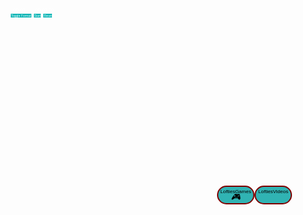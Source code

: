 <!DOCTYPE html>
<html>
<head>
  <style>
    header {
      position: relative;
      background-image: url("https://images.unsplash.com/photo-1534447677768-be436bb09401?ixlib=rb-1.2.1&auto=format&fit=750&q=80");
      background-size: cover;
      background-position: center;
      padding: 100px;
    }
    .clock {
      position: absolute;
      top: 10px;
      left: 14px;
      font-size: 7px;
      cursor: pointer;
      color: white;
    }
    .timer {
      position: absolute;
      top: 10px;
      left: 49px;
      font-size: 7px;
      color: white;
    }
    .button-container {
      position: absolute;
      top: 10.5px;
      left: 10px;
    }
    .button {
      display: inline-block;
      padding: 0px 0.5px;
      font-size: 5px;
      cursor: pointer;
      background-color: #00b3b3;
      color: #ffffff;
      border: none;
      border-radius: 0px;
      margin-right: 0px;
      margin-bottom: 0px;
    }
    .button:hover {
      background-color: #00b3b3;
      animation: pulse 1s infinite;
    }
    @keyframes pulse {
      0% { transform: scale(1); }
      50% { transform: scale(1.1); }
      100% { transform: scale(1); }
    }.container {
  display: flex;
  justify-content: flex-start;
  align-items: center;
  margin-top: 100px;
  position: relative;
  top: 95px; /* Adjust the top value as needed */
  left: 240px; /* Adjust the left value as needed */
}.nav-item {
  background-color: #30b3b3;
  position: relative;
  width: 60px;
  height: 30px;
  color: black;
  text-align: center;
  font-size: 8px;
  font-family: Arial, sans-serif;
  cursor: pointer;
  transition: transform 0.5s, background-color 0.5s;
  overflow: hidden;
  border: 2px solid #800000;
  border-radius: 90px;
  box-sizing: border-box;
  margin-right: 0;
}.nav-item:hover:before {
      border-right: 40px solid #00b3b3;
      opacity: 1;
      transform: translate(-50%, -50%) rotate(45deg) scale(1.2);
    }
    .nav-item.clicked {
      transform: rotateX(360deg) rotateY(360deg) rotateZ(360deg);
    }
    .nav-item:after {
      content: "";
      position: absolute;
      top: 10px;
      left: 10px;
      width: calc(100% - 4px);
      height: calc(100% - 4px);
      opacity: 0;
      border: 2px solid #00b3b3;
      transition: opacity 1.5s;
      pointer-events: none;
      mix-blend-mode: overlay;
    }
    .nav-item span.number {
      z-index: 3;
      color: black;
    }.nav-item .text {
  position: relative;
  top: 3px; /* Adjust the top value to move the text up or down */
}
     .nav-item i {
  font-size: 14px;
  position: absolute;
  top: 70%;
  left: 50%;
  transform: translate(-50%, -50%);
}
    @media only screen and (max-width: 600px) {
      }
  </style>
</head>

  <header>
    <div id="clock" class="clock">00:00</div>
    <div id="timer" class="timer">00:00:00</div>
    <div class="button-container">
      <button id="format-toggle" class="button">Toggle Format</button>
      <button id="timer-start" class="button">Start</button>
      <button id="timer-reset" class="button">Reset</button>
    </div>
<div class="container">
    <div class="nav-item" onclick="handleClick(event)">
  <i class="icon game-icon">&#x1F3AE;</i>
  <span class="text">LoftiesGames</span>
</div>
<div class="nav-item" onclick="handleClick(event)">
  <i class="icon video-icon">&#x1F3A5;</i>
  <span class="text">LoftiesVideos</span>
</div>
  </div>
  </header>
  <body>
  <script>
function getRandomColor() {
  var letters = "0123456789ABCDEF";
  var color = "#";
  for (var i = 0; i < 6; i++) {
    color += letters[Math.floor(Math.random() * 16)];
  }
  return color;
}
var buttons = document.getElementsByClassName("button");
for (var i = 0; i < buttons.length; i++) {
  buttons[i].addEventListener("mouseover", function() {
    this.style.backgroundColor = getRandomColor();
  });
  buttons[i].addEventListener("mouseout", function() {
    this.style.backgroundColor = "#800000";
  });
}
var clock = document.getElementById("clock");
var timer = document.getElementById("timer");
var formatToggle = document.getElementById("format-toggle");
var timerStart = document.getElementById("timer-start");
var timerReset = document.getElementById("timer-reset");
formatToggle.addEventListener("click", function() {
  clock.classList.toggle("timer");
  timer.classList.toggle("clock");
});
timerStart.addEventListener("click", function() {
  });
timerReset.addEventListener("click", function() {
 });
function updateClock() {
  const clockElement = document.getElementById("clock");
  const date = new Date();
  let hours = date.getHours();
  let minutes = date.getMinutes();
  let ampm = "";
  if (is24HourFormat()) {
    hours = padZero(hours);
  } else {
    hours = convertTo12Hour(hours);
    ampm = hours >= 12 ? "PM" : "AM";
  }
  minutes = padZero(minutes);
  const time = `${hours}:${minutes} ${ampm}`;
  clockElement.textContent = time;
  clockElement.className = "clock";
}
function is24HourFormat() {
  return localStorage.getItem("format") === "24";
}
function toggleFormat() {
  const formatToggle = document.getElementById("format-toggle");
  formatToggle.addEventListener("click", function() {
    const currentFormat = localStorage.getItem("format");
    const newFormat = currentFormat === "24" ? "12" : "24";
    localStorage.setItem("format", newFormat);
    updateClock();
  });
}
function padZero(value) {
  return value.toString().padStart(2, "0");
}
function convertTo12Hour(hours) {
  return hours > 12 ? hours - 12 : hours;
}
let timerInterval;
let timerSeconds = 0;
function startTimer() {
  const timerElement = document.getElementById("timer");
  const timerStartButton = document.getElementById("timer-start");
  const timerResetButton = document.getElementById("timer-reset");
  timerStartButton.addEventListener("click", function() {
    if (timerInterval) {
      clearInterval(timerInterval);
      timerInterval = null;
      timerStartButton.textContent = "Start";
    } else {
      timerInterval = setInterval(function() {
        timerSeconds++;
        const hours = Math.floor(timerSeconds / 3600);
        const minutes = Math.floor((timerSeconds % 3600) / 60);
        const seconds = timerSeconds % 60;
        const time = `${padZero(hours)}:${padZero(minutes)}:${padZero(seconds)}`;
        timerElement.textContent = time;
      }, 1000);
      timerStartButton.textContent = "Pause";
    }
  });
  timerResetButton.addEventListener("click", function() {
    clearInterval(timerInterval);
    timerInterval = null;
    timerSeconds = 0;
    timerElement.textContent = "00:00:00";
    timerStartButton.textContent = "Start";
  });
}
function initializeClock() {
    localStorage.removeItem('format');
  updateClock();
  toggleFormat();
  startTimer();
}
initializeClock();
 var clickCount = 0;
function handleClick(event) {
      event.stopPropagation();
      clickCount++;
      var navItem = event.target.closest('.nav-item');
      var number = document.createElement('span');
      switch (clickCount) {
        case 1: number.textContent = 'Games'; break;
        case 2: number.textContent = 'Are'; break;
        case 3: number.textContent = 'Coming'; break;
        case 4: number.textContent = 'Soon'; break;
        case 5: number.textContent = 'I Hope'; break;
        default: number.textContent = clickCount; break;
      }
      number.className = 'number';
      navItem.innerHTML = '';
      navItem.appendChild(document.createElement('i')).className = 'icon';
      navItem.appendChild(number);
      animateNavItem(navItem);
      if (clickCount >= 5) window.location.href = "https://example.com";
    }
function animateNavItem(navItem) {
      navItem.classList.add('clicked');
      setTimeout(function() {
        navItem.classList.remove('clicked');
      }, 500);
    }
</script>
</body>
</html>



